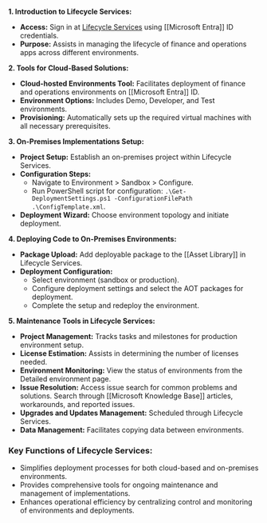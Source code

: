 **1. Introduction to Lifecycle Services:**

- **Access:** Sign in at [Lifecycle Services](https://lcs.dynamics.com) using [[Microsoft Entra]] ID credentials.
- **Purpose:** Assists in managing the lifecycle of finance and operations apps across different environments.

**2. Tools for Cloud-Based Solutions:**

- **Cloud-hosted Environments Tool:** Facilitates deployment of finance and operations environments on [[Microsoft Entra]] ID.
- **Environment Options:** Includes Demo, Developer, and Test environments.
- **Provisioning:** Automatically sets up the required virtual machines with all necessary prerequisites.

**3. On-Premises Implementations Setup:**

- **Project Setup:** Establish an on-premises project within Lifecycle Services.
- **Configuration Steps:**
    - Navigate to Environment > Sandbox > Configure.
    - Run PowerShell script for configuration: `.\Get-DeploymentSettings.ps1 -ConfigurationFilePath .\ConfigTemplate.xml`.
- **Deployment Wizard:** Choose environment topology and initiate deployment.

**4. Deploying Code to On-Premises Environments:**

- **Package Upload:** Add deployable package to the [[Asset Library]] in Lifecycle Services.
- **Deployment Configuration:**
    - Select environment (sandbox or production).
    - Configure deployment settings and select the AOT packages for deployment.
    - Complete the setup and redeploy the environment.

**5. Maintenance Tools in Lifecycle Services:**

- **Project Management:** Tracks tasks and milestones for production environment setup.
- **License Estimation:** Assists in determining the number of licenses needed.
- **Environment Monitoring:** View the status of environments from the Detailed environment page.
- **Issue Resolution:** Access issue search for common problems and solutions. Search through [[Microsoft Knowledge Base]] articles, workarounds, and reported issues.
- **Upgrades and Updates Management:** Scheduled through Lifecycle Services.
- **Data Management:** Facilitates copying data between environments.

### Key Functions of Lifecycle Services:

- Simplifies deployment processes for both cloud-based and on-premises environments.
- Provides comprehensive tools for ongoing maintenance and management of implementations.
- Enhances operational efficiency by centralizing control and monitoring of environments and deployments.
